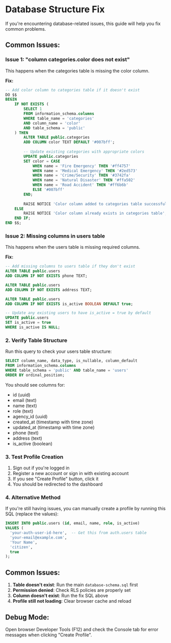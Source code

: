 # Database Structure Fix

If you're encountering database-related issues, this guide will help you fix common problems.

## Common Issues:

### Issue 1: "column categories.color does not exist"
This happens when the categories table is missing the color column.

**Fix:**
```sql
-- Add color column to categories table if it doesn't exist
DO $$ 
BEGIN
    IF NOT EXISTS (
        SELECT 1 
        FROM information_schema.columns 
        WHERE table_name = 'categories' 
        AND column_name = 'color' 
        AND table_schema = 'public'
    ) THEN
        ALTER TABLE public.categories 
        ADD COLUMN color TEXT DEFAULT '#007bff';
        
        -- Update existing categories with appropriate colors
        UPDATE public.categories 
        SET color = CASE 
            WHEN name = 'Fire Emergency' THEN '#ff4757'
            WHEN name = 'Medical Emergency' THEN '#2ed573'
            WHEN name = 'Crime/Security' THEN '#3742fa'
            WHEN name = 'Natural Disaster' THEN '#ffa502'
            WHEN name = 'Road Accident' THEN '#ff6b6b'
            ELSE '#007bff'
        END;
        
        RAISE NOTICE 'Color column added to categories table successfully';
    ELSE
        RAISE NOTICE 'Color column already exists in categories table';
    END IF;
END $$;
```

### Issue 2: Missing columns in users table
This happens when the users table is missing required columns.

**Fix:**
```sql
-- Add missing columns to users table if they don't exist
ALTER TABLE public.users 
ADD COLUMN IF NOT EXISTS phone TEXT;

ALTER TABLE public.users 
ADD COLUMN IF NOT EXISTS address TEXT;

ALTER TABLE public.users 
ADD COLUMN IF NOT EXISTS is_active BOOLEAN DEFAULT true;

-- Update any existing users to have is_active = true by default
UPDATE public.users 
SET is_active = true 
WHERE is_active IS NULL;
```

### 2. Verify Table Structure
Run this query to check your users table structure:

```sql
SELECT column_name, data_type, is_nullable, column_default 
FROM information_schema.columns 
WHERE table_schema = 'public' AND table_name = 'users'
ORDER BY ordinal_position;
```

You should see columns for:
- id (uuid)
- email (text)
- name (text)
- role (text)
- agency_id (uuid)
- created_at (timestamp with time zone)
- updated_at (timestamp with time zone)
- phone (text)
- address (text)
- is_active (boolean)

### 3. Test Profile Creation
1. Sign out if you're logged in
2. Register a new account or sign in with existing account
3. If you see "Create Profile" button, click it
4. You should be redirected to the dashboard

### 4. Alternative Method
If you're still having issues, you can manually create a profile by running this SQL (replace the values):

```sql
INSERT INTO public.users (id, email, name, role, is_active)
VALUES (
  'your-auth-user-id-here',  -- Get this from auth.users table
  'your-email@example.com',
  'Your Name',
  'citizen',
  true
);
```

## Common Issues:

1. **Table doesn't exist**: Run the main `database-schema.sql` first
2. **Permission denied**: Check RLS policies are properly set
3. **Column doesn't exist**: Run the fix SQL above
4. **Profile still not loading**: Clear browser cache and reload

## Debug Mode:
Open browser Developer Tools (F12) and check the Console tab for error messages when clicking "Create Profile".
